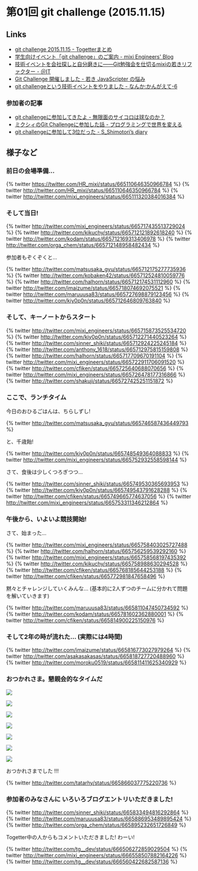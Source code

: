 # 第01回 git challenge (2015.11.15)

## Links

- [git challenge 2015.11.15 - Togetterまとめ](http://togetter.com/li/900331)
- [学生向けイベント「git challenge」のご案内 - mixi Engineers' Blog](http://alpha.mixi.co.jp/entry/2015/10/16/114203)
- [技術イベントを会社探しと自分磨きに――Git勉強会を仕切るmixiの若きリファクター - ＠IT](http://www.atmarkit.co.jp/ait/articles/1512/10/news019.html)
- [Git Challenge 開催しました - 若き JavaScripter の悩み](http://orgachem.hatenablog.com/entry/2015/11/15/231222)
- [git challengeという技術イベントをやりました - なんか:かんがえて-6](http://blog.mrmt.net/entry/2015/11/16/210000)

### 参加者の記事

- [git challengeに参加してきたよ - 無限面のサイコロは球なのか？](http://maruuusa83.hateblo.jp/entry/2015/11/15/223917)
- [ミクシィのGit Challengeに参加した話 - プログラミングで世界を変える](http://kohki.hatenablog.jp/entry/mixi_git_challenge_2015)
- [git challengeに参加して3位だった - S_Shimotori’s diary](http://s-shimotori.hatenablog.com/entry/2015/11/15/212032)

## 様子など

### 前日の会場準備…


{% twitter https://twitter.com/HR_mixi/status/665110646350966784 %}
{% twitter http://twitter.com/HR_mixi/status/665110646350966784 %}
{% twitter http://twitter.com/mixi_engineers/status/665111320384016384 %}

### そして当日!

{% twitter http://twitter.com/mixi_engineers/status/665717435513729024 %}
{% twitter http://twitter.com/kikuchy/status/665712121892618240 %}
{% twitter http://twitter.com/kodam/status/665712169313406978 %}
{% twitter http://twitter.com/orga_chem/status/665712148958482434 %}

参加者もぞくぞくと…

{% twitter http://twitter.com/matsusaka_gyu/status/665712175277735936 %}
{% twitter http://twitter.com/kobaken42/status/665712524810059776 %}
{% twitter http://twitter.com/halhorn/status/665712174531112960 %}
{% twitter http://twitter.com/imaizume/status/665718074692075521 %}
{% twitter http://twitter.com/maruuusa83/status/665727698879123456 %}
{% twitter http://twitter.com/kiy0p0n/status/665712646809763840 %}

### そして、キーノートからスタート

{% twitter http://twitter.com/mixi_engineers/status/665715873525534720 %}
{% twitter http://twitter.com/kiy0p0n/status/665712271440523264 %}
{% twitter http://twitter.com/sinner_shiki/status/665712924225245184 %}
{% twitter http://twitter.com/anthony_1618/status/665712975815159808 %}
{% twitter http://twitter.com/halhorn/status/665717709670191104 %}
{% twitter http://twitter.com/mixi_engineers/status/665722911706091520 %}
{% twitter http://twitter.com/cfiken/status/665725640688070656 %}
{% twitter http://twitter.com/mixi_engineers/status/665726478177316866 %}
{% twitter http://twitter.com/shakuji/status/665727425251151872 %}

### ここで、ランチタイム

今日のおひるごはんは、ちらしずし!

{% twitter http://twitter.com/matsusaka_gyu/status/665746587436449793 %}

と、千歳飴!

{% twitter http://twitter.com/kiy0p0n/status/665748549364088833 %}
{% twitter http://twitter.com/mixi_engineers/status/665752932558598144 %}

さて、食後は少しくつろぎつつ…

{% twitter http://twitter.com/sinner_shiki/status/665749530365693953 %}
{% twitter http://twitter.com/kiy0p0n/status/665749543791628288 %}
{% twitter http://twitter.com/cfiken/status/665749665774637056 %}
{% twitter http://twitter.com/mixi_engineers/status/665753311346212864 %}

### 午後から、いよいよ競技開始!

さて、始まった…

{% twitter http://twitter.com/mixi_engineers/status/665758403025727488 %}
{% twitter http://twitter.com/halhorn/status/665756259539292160 %}
{% twitter http://twitter.com/mixi_engineers/status/665758568197435392 %}
{% twitter http://twitter.com/kikuchy/status/665758988630294528 %}
{% twitter http://twitter.com/cfiken/status/665768185644253188 %}
{% twitter http://twitter.com/cfiken/status/665772981847658496 %}

黙々とチャレンジしていくみんな…
(基本的に2人ずつのチームに分かれて問題を解いていきます)

{% twitter http://twitter.com/maruuusa83/status/665811047450734592 %}
{% twitter http://twitter.com/kodam/status/665781602362880001 %}
{% twitter http://twitter.com/cfiken/status/665814900225150976 %}

### そして2年の時が流れた… (実際には4時間)

{% twitter http://twitter.com/imaizume/status/665816773027979264 %}
{% twitter http://twitter.com/asakasakasas/status/665818727720488960 %}
{% twitter http://twitter.com/moroku0519/status/665811411625340929 %}

### おつかれさま。懇親会的なタイムだ

![](../images/01/01.jpg)

![](../images/01/02.jpg)

![](../images/01/03.jpg)

![](../images/01/04.jpg)

![](../images/01/05.jpg)

![](../images/01/06.jpg)

![](../images/01/07.jpg)

おつかれさまでした !!!

{% twitter http://twitter.com/tatarhy/status/665866037775220736 %}

### 参加者のみなさんに いろいろブログエントリいただきました!

{% twitter http://twitter.com/sinner_shiki/status/665833494816292864 %}
{% twitter http://twitter.com/maruuusa83/status/665886953489895424 %}
{% twitter http://twitter.com/orga_chem/status/665895232651726849 %}

Togetter中の人からもコメントいただきました! わーい!

{% twitter http://twitter.com/tg__dev/status/666506272859029504 %}
{% twitter http://twitter.com/mixi_engineers/status/666558507882164226 %}
{% twitter http://twitter.com/tg__dev/status/666560422682587136 %}
